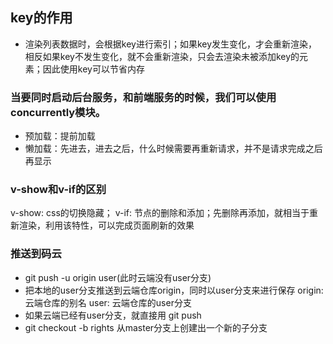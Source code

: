 ## key的作用
- 渲染列表数据时，会根据key进行索引；如果key发生变化，才会重新渲染，相反如果key不发生变化，就不会重新渲染，只会去渲染未被添加key的元素；因此使用key可以节省内存

### 当要同时启动后台服务，和前端服务的时候，我们可以使用concurrently模块。

- 预加载：提前加载
- 懒加载：先进去，进去之后，什么时候需要再重新请求，并不是请求完成之后再显示

### v-show和v-if的区别
v-show: css的切换隐藏；
v-if: 节点的删除和添加；先删除再添加，就相当于重新渲染，利用该特性，可以完成页面刷新的效果

### 推送到码云
- git push -u origin user(此时云端没有user分支)
- 把本地的user分支推送到云端仓库origin，同时以user分支来进行保存
origin: 云端仓库的别名
user: 云端仓库的user分支
- 如果云端已经有user分支，就直接用 git push
- git checkout -b rights 从master分支上创建出一个新的子分支